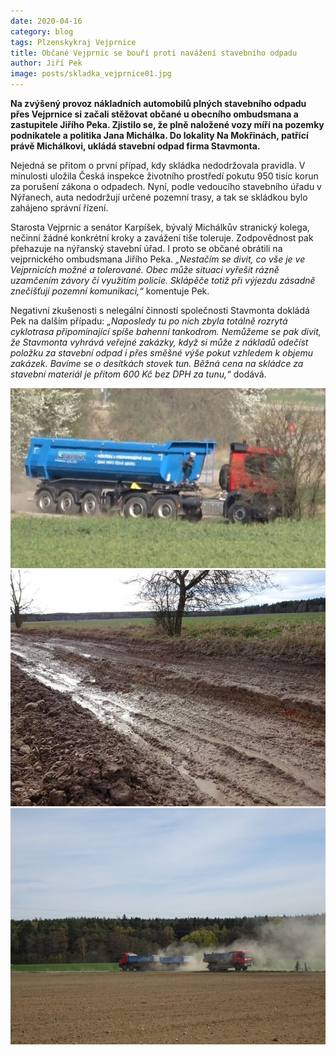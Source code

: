 ```yaml
---
date: 2020-04-16
category: blog
tags: Plzenskykraj Vejprnice
title: Občané Vejprnic se bouří proti navážení stavebního odpadu
author: Jiří Pek
image: posts/skladka_vejprnice01.jpg
---
```

**Na zvýšený provoz nákladních automobilů plných stavebního odpadu přes Vejprnice si začali stěžovat občané u obecního ombudsmana a zastupitele Jiřího Peka. Zjistilo se, že plně naložené vozy míří na pozemky podnikatele a politika Jana Michálka. Do lokality Na Mokřinách, patřící právě Michálkovi, ukládá stavební odpad firma Stavmonta.**

Nejedná se přitom o první případ, kdy skládka nedodržovala pravidla. V minulosti uložila Česká inspekce životního prostředí pokutu 950 tisíc korun za porušení zákona o odpadech. Nyní, podle vedoucího stavebního úřadu v Nýřanech, auta nedodržují určené pozemní trasy, a tak se skládkou bylo zahájeno správní řízení.

Starosta Vejprnic a senátor Karpíšek, bývalý Michálkův stranický kolega, nečinní žádné konkrétní kroky a zavážení tiše toleruje. Zodpovědnost pak přehazuje na nýřanský stavební úřad. I proto se občané obrátili na vejprnického ombudsmana Jiřího Peka. *„Nestačím se divit, co vše je ve Vejprnicích možné a tolerované. Obec může situaci vyřešit rázně uzamčením závory či využitím policie. Sklápěče totiž při výjezdu zásadně znečišťují pozemní komunikaci,“* komentuje Pek.

Negativní zkušenosti s nelegální činností společnosti Stavmonta dokládá Pek na dalším případu: *„Naposledy tu po nich zbyla totálně rozrytá cyklotrasa připomínající spíše bahenní tankodrom. Nemůžeme se pak divit, že Stavmonta vyhrává veřejné zakázky, když si může z nákladů odečíst položku za stavební odpad i přes směšné výše pokut vzhledem k objemu zakázek. Bavíme se o desítkách stovek tun. Běžná cena na skládce za stavební materiál je přitom 600 Kč bez DPH za tunu,“* dodává.

![](/assets/img/posts/skladka_vejprnice02.jpg)
![](/assets/img/posts/skladka_vejprnice03.jpg)
![](/assets/img/posts/skladka_vejprnice04.jpg)

